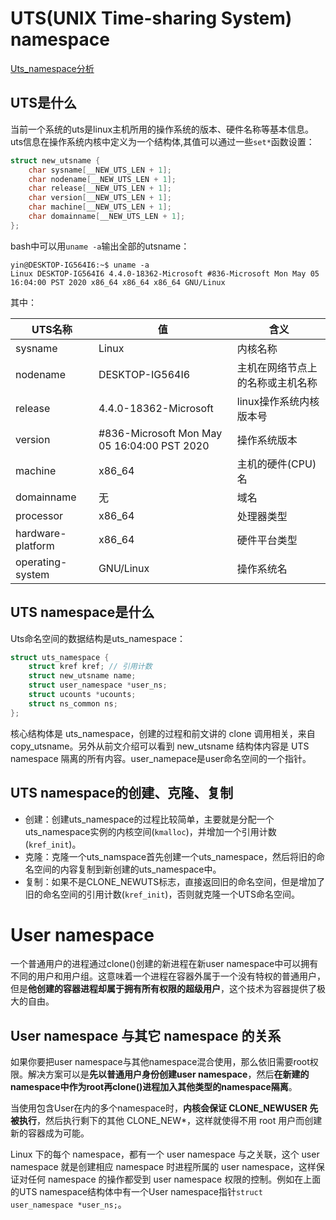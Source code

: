 # UTS(UNIX Time-sharing System) namespace

[Uts_namespace分析](https://blog.csdn.net/tanzhe2017/article/details/81004164)

## UTS是什么

当前一个系统的uts是linux主机所用的操作系统的版本、硬件名称等基本信息。uts信息在操作系统内核中定义为一个结构体,其值可以通过一些`set*`函数设置：

```c
struct new_utsname {
    char sysname[__NEW_UTS_LEN + 1];
    char nodename[__NEW_UTS_LEN + 1];
    char release[__NEW_UTS_LEN + 1];
    char version[__NEW_UTS_LEN + 1];
    char machine[__NEW_UTS_LEN + 1];
    char domainname[__NEW_UTS_LEN + 1];
};
```

bash中可以用`uname -a`输出全部的utsname：

```
yin@DESKTOP-IG564I6:~$ uname -a
Linux DESKTOP-IG564I6 4.4.0-18362-Microsoft #836-Microsoft Mon May 05 16:04:00 PST 2020 x86_64 x86_64 x86_64 GNU/Linux
```

其中：

UTS名称 | 值 | 含义
-|-|-
sysname | Linux | 内核名称
nodename | DESKTOP-IG564I6 | 主机在网络节点上的名称或主机名称
release | 4.4.0-18362-Microsoft | linux操作系统内核版本号
version | #836-Microsoft Mon May 05 16:04:00 PST 2020 | 操作系统版本
machine | x86_64 | 主机的硬件(CPU)名
domainname | 无 | 域名
processor | x86_64 | 处理器类型
hardware-platform | x86_64 | 硬件平台类型
operating-system | GNU/Linux | 操作系统名

## UTS namespace是什么

Uts命名空间的数据结构是uts_namespace：

```c
struct uts_namespace {
    struct kref kref; // 引用计数
    struct new_utsname name;
    struct user_namespace *user_ns;
    struct ucounts *ucounts;
    struct ns_common ns;
};
```

核心结构体是 uts_namespace，创建的过程和前文讲的 clone 调用相关，来自 copy_utsname。另外从前文介绍可以看到 new_utsname 结构体内容是 UTS namespace 隔离的所有内容。user_namepace是user命名空间的一个指针。

## UTS namespace的创建、克隆、复制

* 创建：创建uts_namespace的过程比较简单，主要就是分配一个uts_namespace实例的内核空间(`kmalloc`)，并增加一个引用计数(`kref_init`)。
* 克隆：克隆一个uts_namspace首先创建一个uts_namespace，然后将旧的命名空间的内容复制到新创建的uts_namespace中。
* 复制：如果不是CLONE_NEWUTS标志，直接返回旧的命名空间，但是增加了旧的命名空间的引用计数(`kref_init`)，否则就克隆一个UTS命名空间。

# User namespace

一个普通用户的进程通过clone()创建的新进程在新user namespace中可以拥有不同的用户和用户组。这意味着一个进程在容器外属于一个没有特权的普通用户，但是**他创建的容器进程却属于拥有所有权限的超级用户**，这个技术为容器提供了极大的自由。

## User namespace 与其它 namespace 的关系

如果你要把user namespace与其他namespace混合使用，那么依旧需要root权限。解决方案可以是**先以普通用户身份创建user namespace**，然后**在新建的namespace中作为root再clone()进程加入其他类型的namespace隔离**。

当使用包含User在内的多个namespace时，**内核会保证 CLONE_NEWUSER 先被执行**，然后执行剩下的其他 CLONE_NEW*，这样就使得不用 root 用户而创建新的容器成为可能。

Linux 下的每个 namespace，都有一个 user namespace 与之关联，这个 user namespace 就是创建相应 namespace 时进程所属的 user namespace，这样保证对任何 namespace 的操作都受到 user namespace 权限的控制。例如在上面的UTS namespace结构体中有一个User namespace指针`struct user_namespace *user_ns;`。